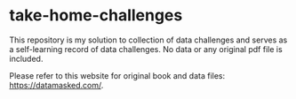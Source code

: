 # take-home-challenges

This repository is my solution to collection of data challenges and serves as a self-learning record of data challenges. No data or any original pdf file is included. 

Please refer to this website for original book and data files: https://datamasked.com/. 
